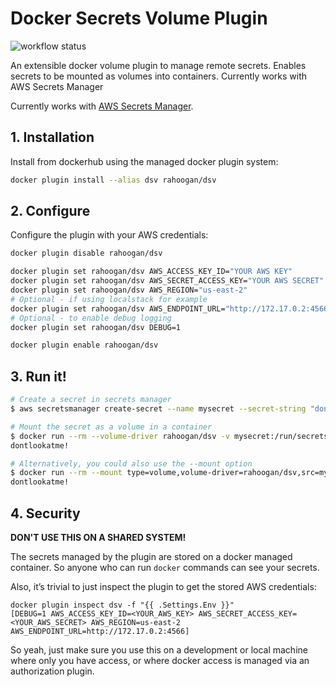 # Docker Secrets Volume Plugin
![workflow status](https://github.com/rahoogan/docker-volume-secrets/actions/workflows/go.yml/badge.svg?main)

An extensible docker volume plugin to manage remote secrets. Enables secrets to be mounted as volumes into containers. Currently works with AWS Secrets Manager

Currently works with [AWS Secrets Manager](https://docs.aws.amazon.com/secretsmanager/latest/userguide/intro.html).

## 1. Installation

Install from dockerhub using the managed docker plugin system:

```bash
docker plugin install --alias dsv rahoogan/dsv
```

## 2. Configure

Configure the plugin with your AWS credentials:

```bash
docker plugin disable rahoogan/dsv

docker plugin set rahoogan/dsv AWS_ACCESS_KEY_ID="YOUR AWS KEY"
docker plugin set rahoogan/dsv AWS_SECRET_ACCESS_KEY="YOUR AWS SECRET"
docker plugin set rahoogan/dsv AWS_REGION="us-east-2"
# Optional - if using localstack for example
docker plugin set rahoogan/dsv AWS_ENDPOINT_URL="http://172.17.0.2:4566"
# Optional - to enable debug logging
docker plugin set rahoogan/dsv DEBUG=1

docker plugin enable rahoogan/dsv
```

## 3. Run it!

```bash
# Create a secret in secrets manager
$ aws secretsmanager create-secret --name mysecret --secret-string "dontlookatme!"

# Mount the secret as a volume in a container
$ docker run --rm --volume-driver rahoogan/dsv -v mysecret:/run/secrets/hello ubuntu cat /run/secrets/hello
dontlookatme!

# Alternatively, you could also use the --mount option
$ docker run --rm --mount type=volume,volume-driver=rahoogan/dsv,src=mysecret,target=/run/secrets/mysecret ubuntu cat /run/secrets/mysecret
dontlookatme!
```


## 4. Security

**DON'T USE THIS ON A SHARED SYSTEM!**

The secrets managed by the plugin are stored on a docker managed container. So anyone who can run `docker` commands can see your secrets.

Also, it’s trivial to just inspect the plugin to get the stored AWS credentials:

```
docker plugin inspect dsv -f "{{ .Settings.Env }}"
[DEBUG=1 AWS_ACCESS_KEY_ID=<YOUR_AWS_KEY> AWS_SECRET_ACCESS_KEY=<YOUR_AWS_SECRET> AWS_REGION=us-east-2 AWS_ENDPOINT_URL=http://172.17.0.2:4566]
```

So yeah, just make sure you use this on a development or local machine where only you have access, or where docker access is managed via an authorization plugin.

